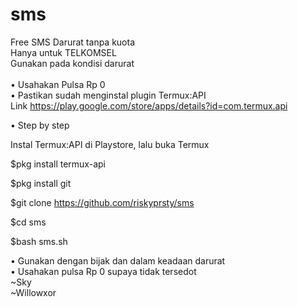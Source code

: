 # sms
Free SMS Darurat tanpa kuota<br>
Hanya untuk TELKOMSEL<br>
Gunakan pada kondisi darurat<br>
<br>
• Usahakan Pulsa Rp 0<br>
• Pastikan sudah menginstal plugin Termux:API<br>
Link https://play.google.com/store/apps/details?id=com.termux.api

• Step by step

Instal Termux:API di Playstore, lalu buka Termux

$pkg install termux-api

$pkg install git

$git clone https://github.com/riskyprsty/sms

$cd sms

$bash sms.sh

• Gunakan dengan bijak dan dalam keadaan darurat<br>
• Usahakan pulsa Rp 0 supaya tidak tersedot<br>
~Sky<br>
~Willowxor
